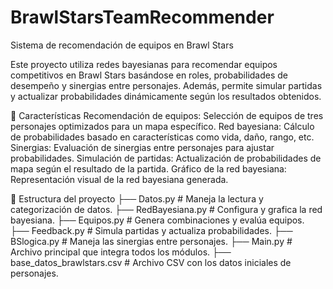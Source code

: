 # BrawlStarsTeamRecommender
Sistema de recomendación de equipos en Brawl Stars

Este proyecto utiliza redes bayesianas para recomendar equipos competitivos en Brawl Stars basándose en roles, probabilidades de desempeño y sinergias entre personajes. Además, permite simular partidas y actualizar probabilidades dinámicamente según los resultados obtenidos.

🚀 Características
Recomendación de equipos: Selección de equipos de tres personajes optimizados para un mapa específico.
Red bayesiana: Cálculo de probabilidades basado en características como vida, daño, rango, etc.
Sinergias: Evaluación de sinergias entre personajes para ajustar probabilidades.
Simulación de partidas: Actualización de probabilidades de mapa según el resultado de la partida.
Gráfico de la red bayesiana: Representación visual de la red bayesiana generada.

📂 Estructura del proyecto
├── Datos.py         # Maneja la lectura y categorización de datos.
├── RedBayesiana.py # Configura y grafica la red bayesiana.
├── Equipos.py         # Genera combinaciones y evalúa equipos.
├── Feedback.py     # Simula partidas y actualiza probabilidades.
├── BSlogica.py               # Maneja las sinergias entre personajes.
├── Main.py                   # Archivo principal que integra todos los módulos.
├── base_datos_brawlstars.csv # Archivo CSV con los datos iniciales de personajes.


